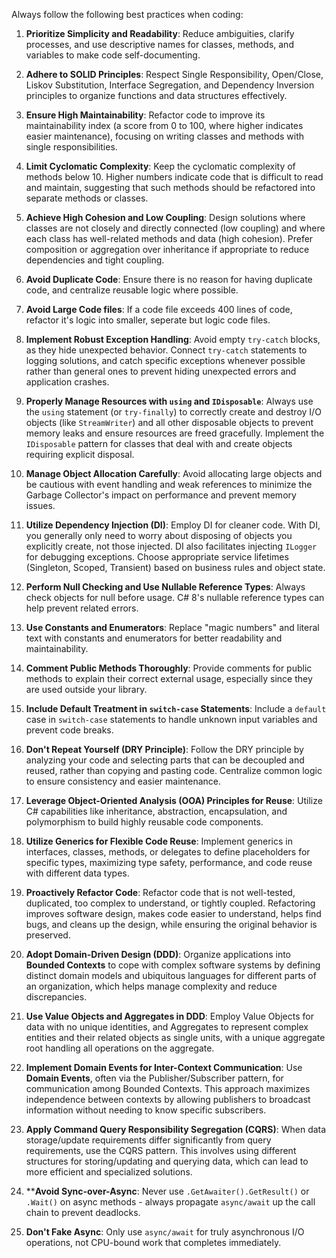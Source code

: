 Always follow the following best practices when coding:

1.  **Prioritize Simplicity and Readability**: Reduce ambiguities, clarify processes, and use descriptive names for classes, methods, and variables to make code self-documenting.
2.  **Adhere to SOLID Principles**: Respect Single Responsibility, Open/Close, Liskov Substitution, Interface Segregation, and Dependency Inversion principles to organize functions and data structures effectively.
3.  **Ensure High Maintainability**: Refactor code to improve its maintainability index (a score from 0 to 100, where higher indicates easier maintenance), focusing on writing classes and methods with single responsibilities.
4.  **Limit Cyclomatic Complexity**: Keep the cyclomatic complexity of methods below 10. Higher numbers indicate code that is difficult to read and maintain, suggesting that such methods should be refactored into separate methods or classes.
5.  **Achieve High Cohesion and Low Coupling**: Design solutions where classes are not closely and directly connected (low coupling) and where each class has well-related methods and data (high cohesion). Prefer composition or aggregation over inheritance if appropriate to reduce dependencies and tight coupling.
6.  **Avoid Duplicate Code**: Ensure there is no reason for having duplicate code, and centralize reusable logic where possible.
7.  **Avoid Large Code files**: If a code file exceeds 400 lines of code, refactor it's logic into smaller, seperate but logic code files.
8.  **Implement Robust Exception Handling**: Avoid empty `try-catch` blocks, as they hide unexpected behavior. Connect `try-catch` statements to logging solutions, and catch specific exceptions whenever possible rather than general ones to prevent hiding unexpected errors and application crashes.
9.  **Properly Manage Resources with `using` and `IDisposable`**: Always use the `using` statement (or `try-finally`) to correctly create and destroy I/O objects (like `StreamWriter`) and all other disposable objects to prevent memory leaks and ensure resources are freed gracefully. Implement the `IDisposable` pattern for classes that deal with and create objects requiring explicit disposal.
10. **Manage Object Allocation Carefully**: Avoid allocating large objects and be cautious with event handling and weak references to minimize the Garbage Collector's impact on performance and prevent memory issues.
11. **Utilize Dependency Injection (DI)**: Employ DI for cleaner code. With DI, you generally only need to worry about disposing of objects you explicitly create, not those injected. DI also facilitates injecting `ILogger` for debugging exceptions. Choose appropriate service lifetimes (Singleton, Scoped, Transient) based on business rules and object state.
12. **Perform Null Checking and Use Nullable Reference Types**: Always check objects for null before usage. C# 8's nullable reference types can help prevent related errors.
13. **Use Constants and Enumerators**: Replace "magic numbers" and literal text with constants and enumerators for better readability and maintainability.
14. **Comment Public Methods Thoroughly**: Provide comments for public methods to explain their correct external usage, especially since they are used outside your library.
15. **Include Default Treatment in `switch-case` Statements**: Include a `default` case in `switch-case` statements to handle unknown input variables and prevent code breaks.

17. **Don't Repeat Yourself (DRY Principle)**: Follow the DRY principle by analyzing your code and selecting parts that can be decoupled and reused, rather than copying and pasting code. Centralize common logic to ensure consistency and easier maintenance.
18. **Leverage Object-Oriented Analysis (OOA) Principles for Reuse**: Utilize C# capabilities like inheritance, abstraction, encapsulation, and polymorphism to build highly reusable code components.
19. **Utilize Generics for Flexible Code Reuse**: Implement generics in interfaces, classes, methods, or delegates to define placeholders for specific types, maximizing type safety, performance, and code reuse with different data types.
20. **Proactively Refactor Code**: Refactor code that is not well-tested, duplicated, too complex to understand, or tightly coupled. Refactoring improves software design, makes code easier to understand, helps find bugs, and cleans up the design, while ensuring the original behavior is preserved.

22. **Adopt Domain-Driven Design (DDD)**: Organize applications into **Bounded Contexts** to cope with complex software systems by defining distinct domain models and ubiquitous languages for different parts of an organization, which helps manage complexity and reduce discrepancies.
23. **Use Value Objects and Aggregates in DDD**: Employ Value Objects for data with no unique identities, and Aggregates to represent complex entities and their related objects as single units, with a unique aggregate root handling all operations on the aggregate.
24. **Implement Domain Events for Inter-Context Communication**: Use **Domain Events**, often via the Publisher/Subscriber pattern, for communication among Bounded Contexts. This approach maximizes independence between contexts by allowing publishers to broadcast information without needing to know specific subscribers.
25. **Apply Command Query Responsibility Segregation (CQRS)**: When data storage/update requirements differ significantly from query requirements, use the CQRS pattern. This involves using different structures for storing/updating and querying data, which can lead to more efficient and specialized solutions.
26. ****Avoid Sync-over-Async**: Never use `.GetAwaiter().GetResult()` or `.Wait()` on async methods - always propagate `async/await` up the call chain to prevent deadlocks. 
27. **Don't Fake Async**: Only use `async/await` for truly asynchronous I/O operations, not CPU-bound work that completes immediately.